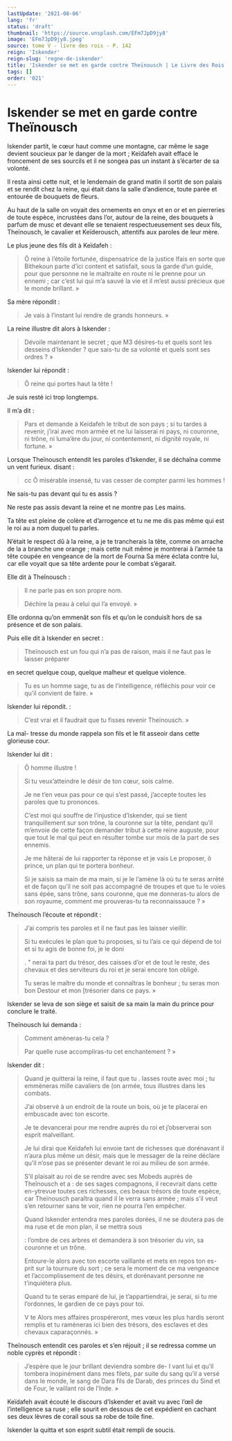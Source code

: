 ```yaml
---
lastUpdate: '2021-08-06'
lang: 'fr'
status: 'draft'
thumbnail: 'https://source.unsplash.com/EFm7JpD9jy8'
image: 'EFm7JpD9jy8.jpeg'
source: tome V - livre des rois - P. 142
reign: 'Iskender'
reign-slug: 'regne-de-iskender'
title: 'Iskender se met en garde contre Theïnousch | Le Livre des Rois | Shâhnâmeh'
tags: []
order: '021'
---
```


<!-- LTeX: language=fr -->

# Iskender se met en garde contre Theïnousch

Iskender partit, le cœur haut comme une montagne, car même le sage devient soucieux par le danger de la mort ; Keïdafeh avait effacé le froncement de ses sourcils et il ne songea pas un instant à s’écarter de sa volonté.

Il resta ainsi cette nuit, et le lendemain de grand matin il sortit de son palais et se rendit chez la reine, qui était dans la salle d’andience, toute parée et entourée de bouquets de fleurs.

Au haut de la salle on voyait des ornements en onyx et en or et en pierreries de toute espèce, incrustées dans l’or, autour de la reine, des bouquets à parfum de musc et devant elle se tenaient respectueusement ses deux fils, Theïnousch, le cavalier et Keïderousch, attentifs aux paroles de leur mère.

Le plus jeune des fils dit à Keïdafeh :

> Ô reine à l’étoile fortunée, dispensatrice de la justice lfais en sorte que Bithekoun parte d’ici content et satisfait, sous la garde d’un guide, pour que personne ne le maltraite en route ni le prenne pour un ennemi ; car c’est lui qui m’a sauvé la vie et il m’est aussi précieux que le monde brillant. »

Sa mère répondit :

> Je vais à l’instant lui rendre de grands honneurs. »

La reine illustre dit alors à Iskender :

> Dévoile maintenant le secret ; que M3 désires-tu et quels sont les desseins d’lskender ?
que sais-tu de sa volonté et quels sont ses ordres ? »

Iskender lui répondit :

> Ô reine qui portes haut la tête !

Je suis resté ici trop longtemps.

Il m’a dit :

> Pars et demande à Keïdafeh le tribut de son pays ; si tu tardes à revenir, j’irai avec mon armée et ne lui laisserai ni pays, ni couronne, ni trône, ni luma’ère du jour, ni contentement, ni dignité royale, ni fortune. »

Lorsque Theïnousch entendit les paroles d’Iskender, il se déchaîna comme un vent furieux. disant :

> cc Ô misérable insensé, tu vas cesser de compter parmi les hommes !

Ne sais-tu pas devant qui tu es assis ?

Ne reste pas assis devant la reine et ne montre pas Les mains.

Ta tête est pleine de colère et d’arrogence et tu ne me dis pas même qui est le roi au a nom duquel tu parles.

N’était le respect dû à la reine, a je te trancherais la tête, comme on arrache de la a branche une orange ; mais cette nuit même je montrerai à l’armée ta tête coupée en vengeance de la mort de Fourna Sa mère éclata contre lui, car elle voyait que sa tête ardente pour le combat s’égarait.

Elle dit à Theînousch :

> Il ne parle pas en son propre nom.
>
> Déchire la peau à celui qui l’a envoyé. »

Elle ordonna qu’on emmenât son fils et qu’on le conduisît hors de sa présence et de son palais.

Puis elle dit à Iskender en secret :

> Theïnousch est un fou qui n’a pas de raison, mais il ne faut pas le laisser préparer
>
> 
en secret quelque coup, quelque malheur et quelque violence.
>
> Tu es un homme sage, tu as de l’intelligence, réfléchis pour voir ce qu’il convient de faire. »

Iskender lui répondit. :

> C’est vrai et il faudrait que tu fisses revenir Theïnousch. »

La maî-
tresse du monde rappela son fils et le fit asseoir dans cette glorieuse cour.

Iskender lui dit :

> Ô homme illustre !
>
> Si tu veux’atteindre le désir de ton cœur, sois calme.
>
> Je ne t’en veux pas pour ce qui s’est passé, j’accepte toutes les paroles que tu prononces.
>
> C’est moi qui souffre de l’injustice d’lskender, qui se tient tranquillement sur son trône, la couronne sur la tête, pendant qu’il m’envoie de cette façon demander tribut à cette reine auguste, pour que tout le mal qui peut en résulter tombe sur mois de la part de ses ennemis.
>
> Je me hâterai de lui rapporter ta réponse et je vais Le proposer, ô prince, un plan qui te portera bonheur.
>
> Si je saisis sa main de ma main, si je le l’amène là où tu te seras arrêté et de façon qu’il ne soit pas accompagné de troupes et que tu le voies sans épée, sans trône, sans couronne, que me donneras-tu alors de son royaume, comment me prouveras-tu ta reconnaissauce ? »

Theïnousch l’écoute et répondit :

> J’ai compris tes paroles et il ne faut pas les laisser vieillir.
>
> Si tu exécules le plan que tu proposes, si tu l’ais ce qui dépend de toi et si tu agis de bonne foi, je le doni
>
> . " nerai ta part du trésor, des caisses d’or et de tout le reste, des chevaux et des serviteurs du roi et je serai encore ton obligé.
>
> Tu seras le maître du monde et connaîtras le bonheur ; tu seras mon bon Destour et mon [trésorier dans ce pays. »

Iskender se leva de son siège et saisit de sa main la main du prince pour conclure le traité.

Theïnousch lui demanda :

> Comment amèneras-tu cela ?
>
> Par quelle ruse accompliras-tu cet enchantement ? »

Iskender dit :

> Quand je quitterai la reine, il faut que tu . lasses route avec moi ; tu emmèneras mille cavaliers de (on armée, tous illustres dans les combats.
>
> J’ai observé à un endroit de la route un bois, où je te placerai en embuscade avec ton escorte.
>
> Je te devancerai pour me rendre auprès du roi et j’observerai son esprit malveillant.
>
> Je lui dirai que Keïdafeh lui envoie tant de richesses que dorénavant il n’aura plus même un désir, mais que le messager de la reine déclare qu’il n’ose pas se présenter devant le roi au milieu de son armée.
>
> S’il plaisait au roi de se rendre avec ses Mobeds auprès de Theînousch et a : de ses sages compagnons, il recevrait dans cette en-ytrevue toutes ces richesses, ces beaux trésors de toute espèce, car Theïnousch paraîtra quand il le verra sans armée ; mais s’il veut s’en retourner sans te voir, rien ne pourra l’en empêcher.
>
> Quand Iskender entendra mes paroles dorées, il ne se doutera pas de ma ruse et de mon plan, il se mettra sous
>
> : l’ombre de ces arbres et demandera à son trésorier du vin, sa couronne et un trône.
>
> Entoure-le alors avec ton escorte vaillante et mets en repos ton es- prit sur la tournure du sort ; ce sera le moment de ce ma vengeance et l’accomplissement de tes désirs, et dorénavant personne ne t’inquiétera plus.
>
> Quand tu te seras emparé de lui, je t’appartiendrai, je serai, si tu me l’ordonnes, le gardien de ce pays pour toi.
>
> V te Alors mes affaires prospéreront, mes vœux les plus hardis seront remplis et tu ramèneras ici bien des trésors, des esclaves et des chevaux caparaçonnés. »

Theïnousch entendit ces paroles et s’en réjouit ; il se redressa comme un noble cyprès et répondit :

> J’espère que le jour brillant deviendra sombre de-
I vant lui et qu’il tombera inopinément dans mes filets, par suite du sang qu’il a versé dans le monde, le sang de Dara fils de Darab, des princes du Sind et de Four, le vaillant roi de l’Inde. »

Keïdafeh avait écouté le discours d’Iskender et avait vu avec l’œil de l’intelligence sa ruse ; elle sourit en dessous de cet expédient en cachant ses deux lèvres de corail sous sa robe de toile fine.

Iskender la quitta et son esprit subtil était rempli de soucis.
